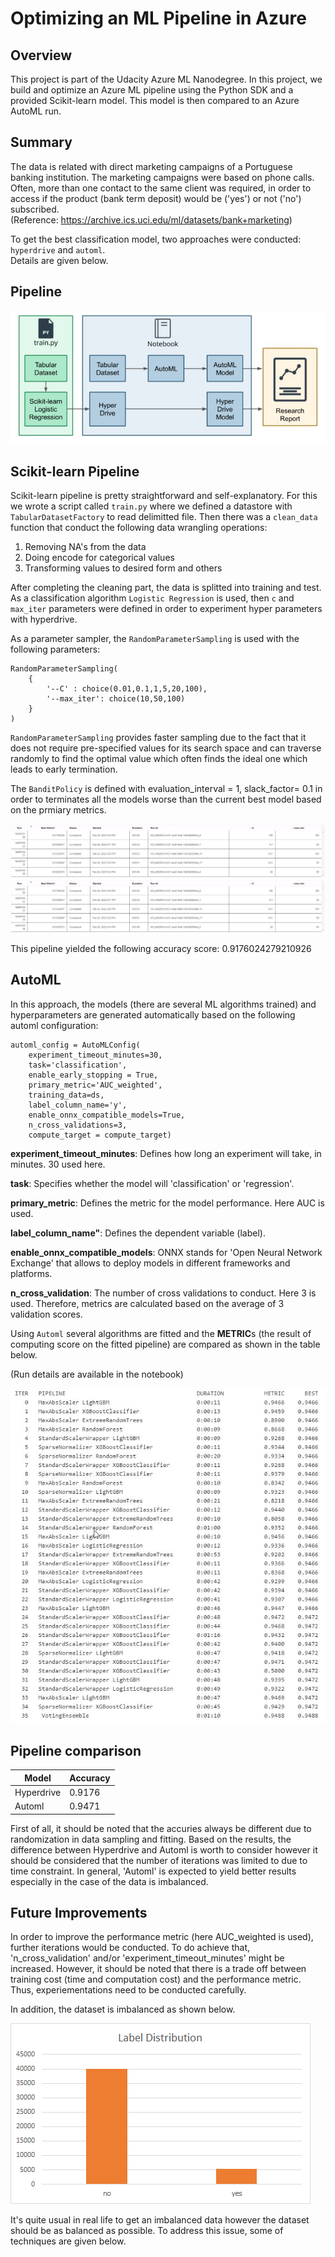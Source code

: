 # Optimizing an ML Pipeline in Azure

## Overview
This project is part of the Udacity Azure ML Nanodegree.
In this project, we build and optimize an Azure ML pipeline using the Python SDK and a provided Scikit-learn model.
This model is then compared to an Azure AutoML run.

## Summary
The data is related with direct marketing campaigns of a Portuguese banking institution. The marketing campaigns were based on phone calls. Often, more than one contact to the same client was required, in order to access if the product (bank term deposit) would be ('yes') or not ('no') subscribed.  
(Reference: https://archive.ics.uci.edu/ml/datasets/bank+marketing)

To get the best classification model, two approaches were conducted: `hyperdrive` and `automl`.  
Details are given below.

## Pipeline
![Pipeline Diagram](pipeline.jpg?raw=true)

## Scikit-learn Pipeline
Scikit-learn pipeline is pretty straightforward and self-explanatory. For this we wrote a script called `train.py` where we defined a datastore with `TabularDatasetFactory` to read delimitted file. Then there was a `clean_data` function that conduct the following data wrangling operations:

1. Removing NA's from the data  
2. Doing encode for categorical values  
3. Transforming values to desired form and others
  
After completing the cleaning part, the data is splitted into training and test. As a classification algorithm `Logistic Regression` is used, then `c` and `max_iter` parameters were defined in order to experiment hyper parameters with hyperdrive. 

As a parameter sampler, the `RandomParameterSampling` is used with the following parameters:  
```
RandomParameterSampling(
    {
        '--C' : choice(0.01,0.1,1,5,20,100),
        '--max_iter': choice(10,50,100)
    }
)
```

`RandomParameterSampling` provides faster sampling due to the fact that it does not require pre-specified values for its search space and can traverse randomly to find the optimal value which often finds the ideal one which leads to early termination.

The `BanditPolicy` is defined with evaluation_interval = 1, slack_factor= 0.1 in order to terminates all the models worse than the current best model based on the prmiary metrics.

![hyperdrive1](HyperDrive_run1.JPG?raw=true)
![hyperdrive2](HyperDrive_run1.JPG?raw=true)

This pipeline yielded the following accuracy score: 0.9176024279210926

## AutoML
In this approach, the models (there are several ML algorithms trained) and hyperparameters are generated automatically based on the following automl configuration:

```
automl_config = AutoMLConfig(
    experiment_timeout_minutes=30,
    task='classification',
    enable_early_stopping = True,
    primary_metric='AUC_weighted',
    training_data=ds,
    label_column_name='y',
    enable_onnx_compatible_models=True,
    n_cross_validations=3,
    compute_target = compute_target)
```

**experiment_timeout_minutes**: Defines how long an experiment will take, in minutes. 30 used here.

**task**: Specifies whether the model will 'classification' or 'regression'.

**primary_metric**: Defines the metric for the model performance. Here AUC is used.

**label_column_name"**: Defines the dependent variable (label).

**enable_onnx_compatible_models**: ONNX stands for 'Open Neural Network Exchange' that allows to deploy models in different frameworks and platforms.

**n_cross_validation**: The number of cross validations to conduct. Here 3 is used. Therefore, metrics are calculated based on the average of 3 validation scores.

Using `Automl` several algorithms are fitted and the **METRIC**s (the result of computing score on the fitted pipeline) are compared as shown in the table below.

(Run details are available in the notebook)

![automl_table](automl_results.JPG?raw=true)

## Pipeline comparison
| Model | Accuracy |
|-|-|
| Hyperdrive | 0.9176 |
| Automl | 0.9471 |

First of all, it should be noted that the accuries always be different due to randomization in data sampling and fitting. Based on the results, the difference between Hyperdrive and Automl is worth to consider however it should be considered that the number of iterations was limited to due to time constraint. In general, 'Automl' is expected to yield better results especially in the case of the data is imbalanced.


## Future Improvements
In order to improve the performance metric (here AUC_weighted is used), further iterations would be conducted. To do achieve that, 'n_cross_validation'  and/or 'experiment_timeout_minutes' might be increased. However, it should be noted that there is a trade off between training cost (time and computation cost) and the performance metric. Thus, experiementations need to be conducted carefully. 

In addition, the dataset is imbalanced as shown below.

![labal_dist](label_distribution.png?raw=true)

It's quite usual in real life to get an imbalanced data however the dataset should be as balanced as possible. To address this issue, some of techniques are given below.
